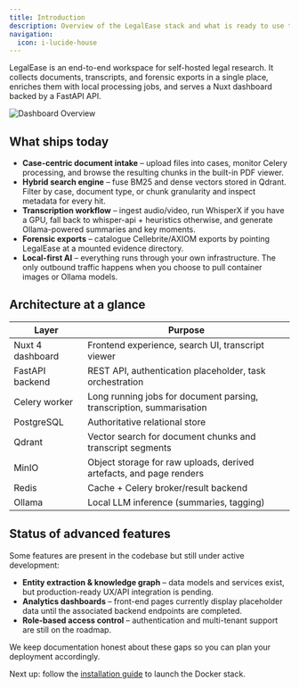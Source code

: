 ```yaml
---
title: Introduction
description: Overview of the LegalEase stack and what is ready to use today.
navigation:
  icon: i-lucide-house
---
```


LegalEase is an end-to-end workspace for self-hosted legal research. It collects documents, transcripts, and forensic exports in a single place, enriches them with local processing jobs, and serves a Nuxt dashboard backed by a FastAPI API.

![Dashboard Overview](home_dashboard.png)

## What ships today

- **Case-centric document intake** – upload files into cases, monitor Celery processing, and browse the resulting chunks in the built-in PDF viewer.
- **Hybrid search engine** – fuse BM25 and dense vectors stored in Qdrant. Filter by case, document type, or chunk granularity and inspect metadata for every hit.
- **Transcription workflow** – ingest audio/video, run WhisperX if you have a GPU, fall back to whisper-api + heuristics otherwise, and generate Ollama-powered summaries and key moments.
- **Forensic exports** – catalogue Cellebrite/AXIOM exports by pointing LegalEase at a mounted evidence directory.
- **Local-first AI** – everything runs through your own infrastructure. The only outbound traffic happens when you choose to pull container images or Ollama models.

## Architecture at a glance

| Layer | Purpose |
|-------|---------|
| Nuxt 4 dashboard | Frontend experience, search UI, transcript viewer |
| FastAPI backend | REST API, authentication placeholder, task orchestration |
| Celery worker | Long running jobs for document parsing, transcription, summarisation |
| PostgreSQL | Authoritative relational store |
| Qdrant | Vector search for document chunks and transcript segments |
| MinIO | Object storage for raw uploads, derived artefacts, and page renders |
| Redis | Cache + Celery broker/result backend |
| Ollama | Local LLM inference (summaries, tagging) |

## Status of advanced features

Some features are present in the codebase but still under active development:

- **Entity extraction & knowledge graph** – data models and services exist, but production-ready UX/API integration is pending.
- **Analytics dashboards** – front-end pages currently display placeholder data until the associated backend endpoints are completed.
- **Role-based access control** – authentication and multi-tenant support are still on the roadmap.

We keep documentation honest about these gaps so you can plan your deployment accordingly.

Next up: follow the [installation guide](/docs/getting-started/installation) to launch the Docker stack.
